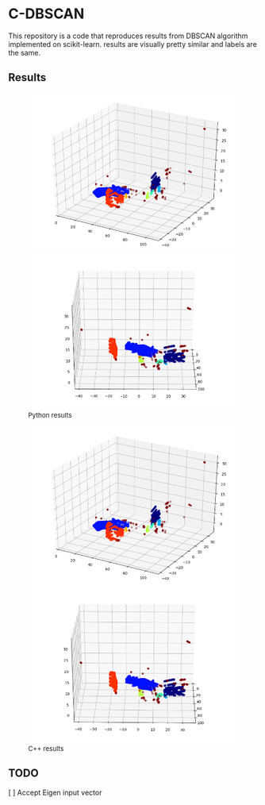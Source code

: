 # C-DBSCAN
This repository is a code that reproduces results from DBSCAN algorithm implemented on scikit-learn. results are visually pretty similar and labels are the same.

## Results
<figure>
    <img src='/results/python_000.png' />
    <img src='/results/python_001.png' />
    <font size="2">
    <figcaption> Python results
    </figcaption>
    </font>
</figure>

<figure>
    <img src='/results/C_100.png' />
    <img src='/results/C_101.png' />
    <font size="2">
    <figcaption> C++ results
    </figcaption>
    </font>
</figure>



## TODO
[ ] Accept Eigen input vector
